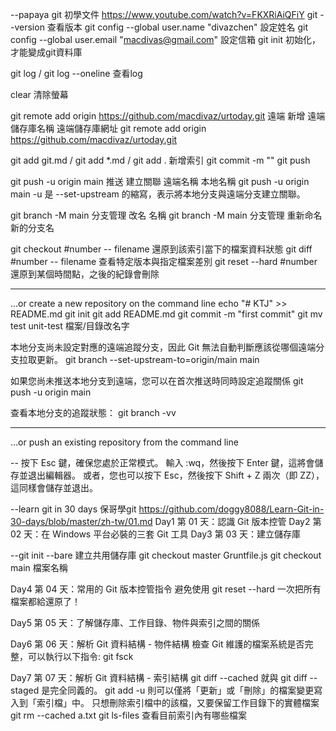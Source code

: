 --papaya git 初學文件
https://www.youtube.com/watch?v=FKXRiAiQFiY
git --version 查看版本
git config --global user.name "divazchen" 設定姓名
git config --global user.email "macdivas@gmail.com" 設定信箱
git init 初始化，才能變成git資料庫

git log / git log --oneline 查看log

clear 清除螢幕

git remote add origin https://github.com/macdivaz/urtoday.git 遠端 新增 遠端儲存庫名稱 遠端儲存庫網址
git remote add origin https://github.com/macdivaz/urtoday.git

git add git.md / git add *.md / git add . 新增索引
git commit -m ""
git push

git push -u origin main 推送 建立關聯 遠端名稱 本地名稱
git push -u origin main
-u 是 --set-upstream 的縮寫，表示將本地分支與遠端分支建立關聯。​

git branch -M main 分支管理 改名 名稱
git branch -M main 分支管理 重新命名 新的分支名

git checkout #number -- filename 還原到該索引當下的檔案資料狀態
git diff #number -- filename  查看特定版本與指定檔案差別
git reset --hard #number 還原到某個時間點，之後的紀錄會刪除

---
…or create a new repository on the command line
echo "# KTJ" >> README.md
git init
git add README.md
git commit -m "first commit"
git mv test unit-test 檔案/目錄改名字

本地分支尚未設定對應的遠端追蹤分支，因此 Git 無法自動判斷應該從哪個遠端分支拉取更新。
git branch --set-upstream-to=origin/main main

如果您尚未推送本地分支到遠端，您可以在首次推送時同時設定追蹤關係
git push -u origin main

查看本地分支的追蹤狀態：
git branch -vv

---
…or push an existing repository from the command line

--
按下 Esc 鍵，確保您處於正常模式。
輸入 :wq，然後按下 Enter 鍵，這將會儲存並退出編輯器。
或者，您也可以按下 Esc，然後按下 Shift + Z 兩次（即 ZZ），這同樣會儲存並退出。

--learn git in 30 days 保哥學git
https://github.com/doggy8088/Learn-Git-in-30-days/blob/master/zh-tw/01.md
Day1 第 01 天：認識 Git 版本控管
Day2 第 02 天：在 Windows 平台必裝的三套 Git 工具
Day3 第 03 天：建立儲存庫

--git init --bare 建立共用儲存庫
git checkout master Gruntfile.js
git checkout main 檔案名稱

Day4 第 04 天：常用的 Git 版本控管指令
避免使用 git reset --hard 一次把所有檔案都給還原了！

Day5 第 05 天：了解儲存庫、工作目錄、物件與索引之間的關係

Day6 第 06 天：解析 Git 資料結構 - 物件結構
檢查 Git 維護的檔案系統是否完整，可以執行以下指令: git fsck

Day7 第 07 天：解析 Git 資料結構 - 索引結構
git diff --cached 就與 git diff --staged 是完全同義的。
git add -u 則可以僅將「更新」或「刪除」的檔案變更寫入到「索引檔」中。
只想刪除索引檔中的該檔，又要保留工作目錄下的實體檔案 
git rm --cached a.txt
git ls-files 查看目前索引內有哪些檔案